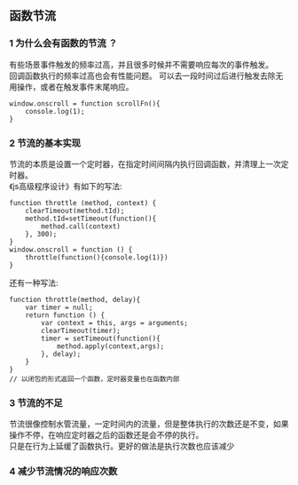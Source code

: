 ## 函数节流
### 1 为什么会有函数的节流 ？

有些场景事件触发的频率过高，并且很多时候并不需要响应每次的事件触发。 <br />
回调函数执行的频率过高也会有性能问题。 可以去一段时间过后进行触发去除无用操作，或者在触发事件末尾响应。<br />
```
window.onscroll = function scrollFn(){
    console.log(1);
}
```

### 2 节流的基本实现

节流的本质是设置一个定时器，在指定时间间隔内执行回调函数，并清理上一次定时器。 <br />
《js高级程序设计》有如下的写法:
```
function throttle (method, context) {
    clearTimeout(method.tId);
    method.tId=setTimeout(function(){
        method.call(context)
    }, 300);
}
window.onscroll = function () {
    throttle(function(){console.log(1)})
}
```
还有一种写法:
```
function throttle(method, delay){
    var timer = null;
    return function () {
        var context = this, args = arguments;
        clearTimeout(timer);
        timer = setTimeout(function(){
            method.apply(context,args);
        }, delay);
    }
}
// 以闭包的形式返回一个函数，定时器变量也在函数内部
```
### 3 节流的不足
节流很像控制水管流量，一定时间内的流量，但是整体执行的次数还是不变，如果操作不停，在响应定时器之后的函数还是会不停的执行。<br />
只是在行为上延缓了函数执行。更好的做法是执行次数也应该减少<br />

### 4 减少节流情况的响应次数


